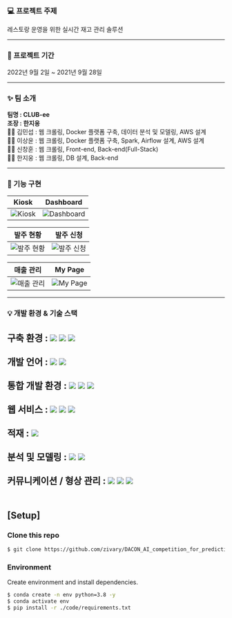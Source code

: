 ### 💻 프로젝트 주제

레스토랑 운영을 위한 실시간 재고 관리 솔루션

---

### 📆 프로젝트 기간

2022년 9월 2일 ~ 2021년 9월 28일

---

### ✨ 팀 소개

**팀명 : CLUB-ee** \
**조장 : 한지웅** \
👨‍💻 김민섭 : 웹 크롤링, Docker 플랫폼 구축, 데이터 분석 및 모델링, AWS 설계 \
👨‍💻 이상윤 : 웹 크롤링, Docker 플랫폼 구축, Spark, Airflow 설계, AWS 설계 \
👨‍💻 신창훈 : 웹 크롤링, Front-end, Back-end(Full-Stack) \
👨‍💻 한지웅 : 웹 크롤링, DB 설계, Back-end

---

### 🎨 기능 구현

| Kiosk                                                                                                           | Dashboard                                                                                                            |
| --------------------------------------------------------------------------------------------------------------- | --------------------------------------------------------------------------------------------------------------- |
| ![Kiosk](https://user-images.githubusercontent.com/96277148/234779393-68c0d55f-8f3d-40bc-a8fd-7db12f8cbe03.png) | ![Dashboard](https://user-images.githubusercontent.com/96277148/234780065-e3f75ae6-c2e0-4a84-8f0b-e3e40df5da4a.png) |

| 발주 현황                                                                                                           | 발주 신청                                                                                                           |
| -------------------------------------------------------------------------------------------------------------- | ------------------------------------------------------------------------------------------------------------------- |
| ![발주 현황](https://user-images.githubusercontent.com/96277148/234780188-5fc16da1-eea3-4209-9ac4-e79ee31f8b92.png) | ![발주 신청](https://user-images.githubusercontent.com/96277148/234780219-8f548dcb-9bcb-4bf5-861c-b90e782445d3.png) |

| 매출 관리                                                                                                           | My Page                                                                                                           |
| -------------------------------------------------------------------------------------------------------------------- | --------------------------------------------------------------------------------------------------------------- |
| ![매출 관리](https://user-images.githubusercontent.com/96277148/234780464-b0c35290-1234-46d1-9c47-d06dced68383.png) | ![My Page](https://user-images.githubusercontent.com/96277148/234780484-c6ab0aeb-62cc-48f5-acd2-105ae5154dc6.png) |


---

### 💡 개발 환경 & 기술 스택

**구축 환경** :
<img src="https://img.shields.io/badge/macOS-7D929E??style=plastic&logo=macOS&logoColor=000000"/>
<img src="https://img.shields.io/badge/Windows-7D929E??style=plastic&logo=Windows&logoColor=0078D6"/>
<img src="https://img.shields.io/badge/Ubuntu-7D929E??style=plastic&logo=Ubuntu&logoColor=E95420"/></br>
</br>
**개발 언어** :
<img src="https://img.shields.io/badge/Python-7D929E??style=flat-square&logo=python&logoColor=3776AB"/>
<img src="https://img.shields.io/badge/JavaScript-7D929E??style=flat-square&logo=javascript&logoColor=F7DF1E"/></br>
</br>
**통합 개발 환경** :
<img src="https://img.shields.io/badge/Jupyter-7D929E??style=plastic&logo=Jupyter&logoColor=F37626"/>
<img src="https://img.shields.io/badge/VSC-7D929E??style=plastic&logo=visualstudiocode&logoColor=007ACC"/>
<img src="https://img.shields.io/badge/Anaconda-7D929E??style=plastic&logo=anaconda&logoColor=44A833"/></br>
</br>
**웹 서비스** :
<img src="https://img.shields.io/badge/Django-7D929E??style=plastic&logo=Django&logoColor=092E20"/>
<img src="https://img.shields.io/badge/jQuery-7D929E??style=plastic&logo=jquery&logoColor=0769AD"/>
<img src="https://img.shields.io/badge/BootStrap-7D929E??style=plastic&logo=bootstrap&logoColor=#7952B3"/></br>
</br>
**적재** :
<img src="https://img.shields.io/badge/MySQL-7D929E??style=flat-square&logo=MySQL&logoColor=4479A1"/></br>
</br>
**분석 및 모델링** :
<img src="https://img.shields.io/badge/Pandas-7D929E??style=plastic&logo=pandas&logoColor=150458"/>
<img src="https://img.shields.io/badge/Scikit_Learn-7D929E??style=plastic&logo=scikit-learn&logoColor=#F7931E"/></br>
</br>
**커뮤니케이션 / 형상 관리** :
<img src="https://img.shields.io/badge/GitHub-7D929E??style=flat-square&logo=GitHub&logoColor=181717"/>
<img src="https://img.shields.io/badge/Notion-7D929E??style=flat-square&logo=Notion&logoColor=000000"/>
<img src="https://img.shields.io/badge/Zoom-7D929E??style=flat-square&logo=Zoom&logoColor=2D8CFF"/></br>
</br>
---
## [Setup]

### Clone this repo

```bash
$ git clone https://github.com/zivary/DACON_AI_competition_for_predicting_Lymph_node_metastasis_of_breast_cancer.git
```

### Environment

Create environment and install dependencies.

```bash
$ conda create -n env python=3.8 -y
$ conda activate env
$ pip install -r ./code/requirements.txt
```


